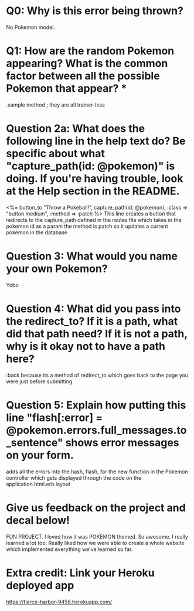 # Q0: Why is this error being thrown?
No Pokemon model.

# Q1: How are the random Pokemon appearing? What is the common factor between all the possible Pokemon that appear? *
.sample method ; they are all trainer-less

# Question 2a: What does the following line in the help text do? Be specific about what "capture_path(id: @pokemon)" is doing. If you're having trouble, look at the Help section in the README.
<%= button_to "Throw a Pokeball!", capture_path(id: @pokemon), :class => "button medium", :method => :patch %>
This line creates a button that redirects to the capture_path defined in the routes file which takes in the pokemon id as a param the method is patch so it updates a current pokemon in the database

# Question 3: What would you name your own Pokemon?
Yobo

# Question 4: What did you pass into the redirect_to? If it is a path, what did that path need? If it is not a path, why is it okay not to have a path here?
:back because its a method of redirect_to which goes back to the page you were just before submitting

# Question 5: Explain how putting this line "flash[:error] = @pokemon.errors.full_messages.to_sentence" shows error messages on your form.
adds all the errors into the hash, flash, for the new function in the Pokemon controller which gets displayed through the code on the application.html.erb layout

# Give us feedback on the project and decal below!
FUN PROJECT. I loved how it was POKEMON themed. So awesome. I really learned a lot too. Really liked how we were able to create a whole website which implemented everything we've learned so far.

# Extra credit: Link your Heroku deployed app
https://fierce-harbor-9458.herokuapp.com/